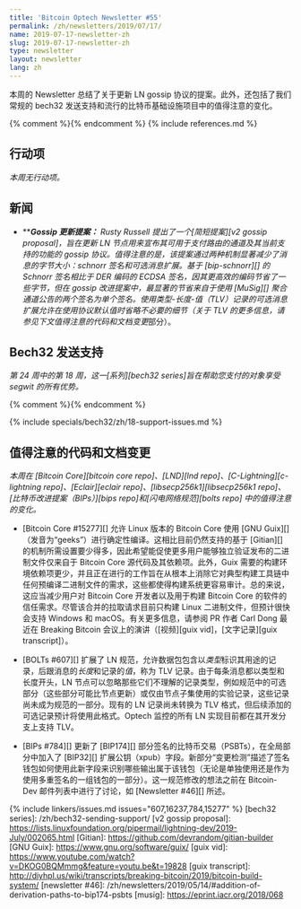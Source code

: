 ```yaml
---
title: 'Bitcoin Optech Newsletter #55'
permalink: /zh/newsletters/2019/07/17/
name: 2019-07-17-newsletter-zh
slug: 2019-07-17-newsletter-zh
type: newsletter
layout: newsletter
lang: zh
---
```

本周的 Newsletter 总结了关于更新 LN gossip 协议的提案。此外，还包括了我们常规的 bech32 发送支持和流行的比特币基础设施项目中的值得注意的变化。

{% comment %}<!-- include references.md below the fold but above any Jekyll/Liquid variables-->{% endcomment %}
{% include references.md %}

## 行动项

*本周无行动项。*

## 新闻

- **<!--gossip-update-proposal-->****Gossip 更新提案：** Rusty Russell 提出了一个[简短提案][v2 gossip proposal]，旨在更新 LN 节点用来宣布其可用于支付路由的通道及其当前支持的功能的 gossip 协议。值得注意的是，该提案通过两种机制显著减少了消息的字节大小：schnorr 签名和可选消息扩展。基于 [bip-schnorr][] 的 Schnorr 签名相比于 DER 编码的 ECDSA 签名，因其更高效的编码节省了一些字节，但在 gossip 改进提案中，最显著的节省来自于使用 [MuSig][] 聚合通道公告的两个签名为单个签名。使用类型-长度-值（TLV）记录的可选消息扩展允许在使用协议默认值时省略不必要的细节（关于 TLV 的更多信息，请参见下文*值得注意的代码和文档变更*部分）。

## Bech32 发送支持

*第 24 周中的第 18 周，这一[系列][bech32 series]旨在帮助您支付的对象享受 segwit 的所有优势。*

{% comment %}<!-- weekly reminder for harding: check Bech32 Adoption
wiki page for changes -->{% endcomment %}

{% include specials/bech32/zh/18-support-issues.md %}

## 值得注意的代码和文档变更

*本周在 [Bitcoin Core][bitcoin core repo]、[LND][lnd repo]、[C-Lightning][c-lightning repo]、[Eclair][eclair repo]、[libsecp256k1][libsecp256k1 repo]、[比特币改进提案（BIPs）][bips repo]和[闪电网络规范][bolts repo] 中的值得注意的变化。*

- [Bitcoin Core #15277][] 允许 Linux 版本的 Bitcoin Core 使用 [GNU Guix][]（发音为“geeks”）进行确定性编译。这相比目前仍然支持的基于 [Gitian][] 的机制所需设置要少得多，因此希望能促使更多用户能够独立验证发布的二进制文件仅来自于 Bitcoin Core 源代码及其依赖项。此外，Guix 需要的构建环境依赖项更少，并且正在进行的工作旨在从根本上消除它对典型构建工具链中任何预编译二进制文件的需求，这些都使得构建系统更容易审计。总的来说，这应当减少用户对 Bitcoin Core 开发者以及用于构建 Bitcoin Core 的软件的信任需求。尽管该合并的拉取请求目前只构建 Linux 二进制文件，但预计很快会支持 Windows 和 macOS。有关更多信息，请参阅 PR 作者 Carl Dong 最近在 Breaking Bitcoin 会议上的演讲（[视频][guix vid]，[文字记录][guix transcript]）。

- [BOLTs #607][] 扩展了 LN 规范，允许数据包包含以*类型*标识其用途的记录，后跟消息的*长度*和记录的*值*，称为 TLV 记录。由于每条消息都以类型和长度开头，LN 节点可以忽略那些它们不理解的记录类型，例如规范中的可选部分（这些部分可能比节点更新）或仅由节点子集使用的实验记录，这些记录尚未成为规范的一部分。现有的 LN 记录尚未转换为 TLV 格式，但后续添加的可选记录预计将使用此格式。Optech 监控的所有 LN 实现目前都在其开发分支上支持 TLV。

- [BIPs #784][] 更新了 [BIP174][] 部分签名的比特币交易（PSBTs），在全局部分中加入了 [BIP32][] 扩展公钥（xpub）字段。新部分“变更检测”描述了签名钱包如何使用此新字段来识别哪些输出属于该钱包（无论是单独使用还是作为使用多重签名的一组钱包的一部分）。这一规范修改的想法之前在 Bitcoin-Dev 邮件列表中进行了讨论，如 [Newsletter #46][] 所述。

{% include linkers/issues.md issues="607,16237,784,15277" %}
[bech32 series]: /zh/bech32-sending-support/
[v2 gossip proposal]: https://lists.linuxfoundation.org/pipermail/lightning-dev/2019-July/002065.html
[Gitian]: https://github.com/devrandom/gitian-builder
[GNU Guix]: https://www.gnu.org/software/guix/
[guix vid]: https://www.youtube.com/watch?v=DKOG0BQMmmg&feature=youtu.be&t=19828
[guix transcript]: http://diyhpl.us/wiki/transcripts/breaking-bitcoin/2019/bitcoin-build-system/
[newsletter #46]: /zh/newsletters/2019/05/14/#addition-of-derivation-paths-to-bip174-psbts
[musig]: https://eprint.iacr.org/2018/068
